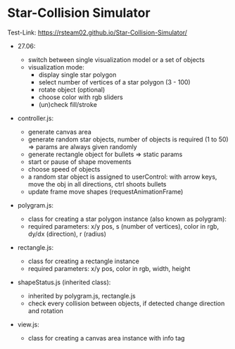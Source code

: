 # Star-Collision Simulator

Test-Link: https://rsteam02.github.io/Star-Collision-Simulator/

+ 27.06: 
    - switch between single visualization model or a set of objects
    - visualization mode: 
        - display single star polygon
        - select number of vertices of a star polygon (3 - 100) 
        - rotate object (optional) 
        - choose color with rgb sliders 
        - (un)check fill/stroke


+ controller.js: 
    - generate canvas area
    - generate random star objects, number of objects is required (1 to 50) => params are always given randomly
    - generate rectangle object for bullets => static params
    - start or pause of shape movements
    - choose speed of objects
    - a random star object is assigned to userControl: with arrow keys, move the obj in all directions, ctrl shoots bullets 
    - update frame move shapes (requestAnimationFrame) 

+ polygram.js:
    - class for creating a star polygon instance (also known as polygram):
    - required parameters: x/y pos, s (number of vertices), color in rgb, dy/dx (direction), r (radius)

+ rectangle.js:
    - class for creating a rectangle instance 
    - required parameters: x/y pos, color in rgb, width, height
 

+ shapeStatus.js (inherited class):
    - inherited by polygram.js, rectangle.js
    - check every collision between objects, if detected change direction and rotation    

+ view.js:
    - class for creating a canvas area instance with info tag
    
